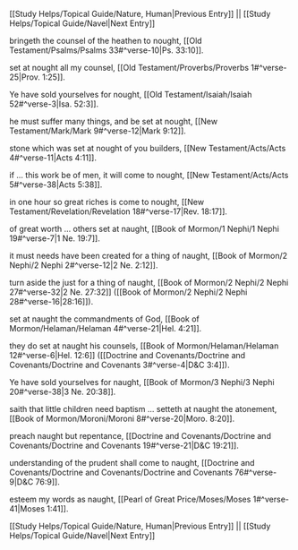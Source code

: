 [[Study Helps/Topical Guide/Nature, Human|Previous Entry]]  ||  [[Study Helps/Topical Guide/Navel|Next Entry]]

 bringeth the counsel of the heathen to nought, [[Old Testament/Psalms/Psalms 33#^verse-10|Ps. 33:10]].

 set at nought all my counsel, [[Old Testament/Proverbs/Proverbs 1#^verse-25|Prov. 1:25]].

 Ye have sold yourselves for nought, [[Old Testament/Isaiah/Isaiah 52#^verse-3|Isa. 52:3]].

 he must suffer many things, and be set at nought, [[New Testament/Mark/Mark 9#^verse-12|Mark 9:12]].

 stone which was set at nought of you builders, [[New Testament/Acts/Acts 4#^verse-11|Acts 4:11]].

 if ... this work be of men, it will come to nought, [[New Testament/Acts/Acts 5#^verse-38|Acts 5:38]].

 in one hour so great riches is come to nought, [[New Testament/Revelation/Revelation 18#^verse-17|Rev. 18:17]].

 of great worth ... others set at naught, [[Book of Mormon/1 Nephi/1 Nephi 19#^verse-7|1 Ne. 19:7]].

 it must needs have been created for a thing of naught, [[Book of Mormon/2 Nephi/2 Nephi 2#^verse-12|2 Ne. 2:12]].

 turn aside the just for a thing of naught, [[Book of Mormon/2 Nephi/2 Nephi 27#^verse-32|2 Ne. 27:32]] ([[Book of Mormon/2 Nephi/2 Nephi 28#^verse-16|28:16]]).

 set at naught the commandments of God, [[Book of Mormon/Helaman/Helaman 4#^verse-21|Hel. 4:21]].

 they do set at naught his counsels, [[Book of Mormon/Helaman/Helaman 12#^verse-6|Hel. 12:6]] ([[Doctrine and Covenants/Doctrine and Covenants/Doctrine and Covenants 3#^verse-4|D&C 3:4]]).

 Ye have sold yourselves for naught, [[Book of Mormon/3 Nephi/3 Nephi 20#^verse-38|3 Ne. 20:38]].

 saith that little children need baptism ... setteth at naught the atonement, [[Book of Mormon/Moroni/Moroni 8#^verse-20|Moro. 8:20]].

 preach naught but repentance, [[Doctrine and Covenants/Doctrine and Covenants/Doctrine and Covenants 19#^verse-21|D&C 19:21]].

 understanding of the prudent shall come to naught, [[Doctrine and Covenants/Doctrine and Covenants/Doctrine and Covenants 76#^verse-9|D&C 76:9]].

 esteem my words as naught, [[Pearl of Great Price/Moses/Moses 1#^verse-41|Moses 1:41]].

[[Study Helps/Topical Guide/Nature, Human|Previous Entry]]  ||  [[Study Helps/Topical Guide/Navel|Next Entry]]
